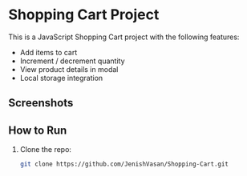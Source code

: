 # Shopping Cart Project

This is a JavaScript Shopping Cart project with the following features:

- Add items to cart
- Increment / decrement quantity
- View product details in modal
- Local storage integration

## Screenshots



## How to Run

1. Clone the repo:
   ```bash
   git clone https://github.com/JenishVasan/Shopping-Cart.git
